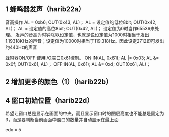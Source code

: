 ## 1 蜂鸣器发声（harib22a）

音高操作 
AL = 0xb6; OUT(0x43, AL)； 
AL = 设定值的低位8bit; OUT(0x42, AL)；
AL = 设定值的高位8bit; OUT(0x42, AL)； 
设定值为0时当作65536来处理。 
发声的音高为时钟除以设定值，也就是说设定值为1000时相当于发出1.19318KHz的声音；设定值为10000时相当于119.318Hz。因此设定2712即可发出约440Hz的声音


蜂鸣器ON/OFF 
使用I/O端口0x61控制。 
ON:IN(AL, 0x61); AL |= 0x03; AL &= 0x0f; OUT(0x61, AL)； 
OFF:IN(AL, 0x61); AL &= 0xd; OUT(0x61, AL)；


## 2 增加更多的颜色（1）（harib22b）


## 4 窗口初始位置（harib22d）
希望让窗口总是显示在画面的中央，而且显示窗口时的图层高度也不能总是固定为3，而是要判断当前画面中窗口的数量并自动显示在最上面

edx = 5
